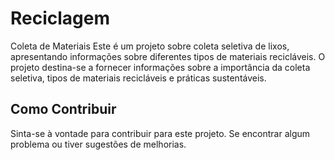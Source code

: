# Reciclagem
Coleta de Materiais
Este é um projeto sobre coleta seletiva de lixos, apresentando informações sobre diferentes tipos de materiais recicláveis.
O projeto destina-se a fornecer informações sobre a importância da coleta seletiva, tipos de materiais recicláveis e práticas sustentáveis.

## Como Contribuir

Sinta-se à vontade para contribuir para este projeto. Se encontrar algum problema ou tiver sugestões de melhorias.

##